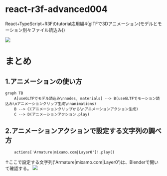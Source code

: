 # react-r3f-advanced004
React+TypeScript+R3Fのtutorial応用編4(glTFで3Dアニメーション(モデルとモーション別々ファイル読込み))

![](https://storage.googleapis.com/zenn-user-upload/b77b3c681d90-20240105.png)

# まとめ
## 1.アニメーションの使い方
```mermaid
graph TB
    A[useGLTFでモデル読込み\nnodes, materials] --> B(useGLTFでモーション読込み\nアニメーションクリップ生成\nnanimations)
    B --> C(アニメーションクリップから\nアニメーションアクション生成)
    C --> D(アニメーションアクション.play)
```

## 2.アニメーションアクションで設定する文字列の調べ方
```ts:App.tsx
    actions['Armature|mixamo.com|Layer0']!.play()
```
↑ここで設定する文字列('Armature|mixamo.com|Layer0')は、Blenderで開いて確認する。
![](https://storage.googleapis.com/zenn-user-upload/7fc722c82ff0-20240105.png)

